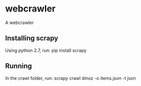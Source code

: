 webcrawler
==========

A webcrawler

Installing scrapy
-----------------
Using python 2.7, run:
    pip install scrapy

Running
-------
In the crawl folder, run:
    scrapy crawl dmoz -o items.json -t json
